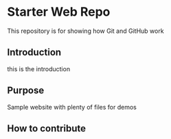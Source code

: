 # Starter Web Repo

This repository is for showing how Git and GitHub work

## Introduction

this is the introduction

## Purpose

Sample website with plenty of files for demos

## How to contribute

